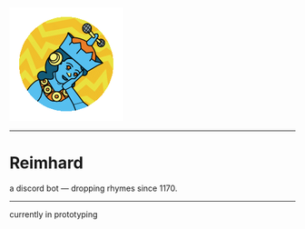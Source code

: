 ![Reimhard logo](img/reimhard_sm.png "Reimhard logo")
___

# Reimhard

a discord bot &mdash; dropping rhymes since 1170.

___

currently in prototyping
